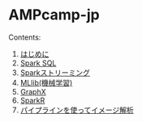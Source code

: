 AMPcamp-jp
============

Contents:
 1. [はじめに](introduction.md)
 2. [Spark SQL](spark-sql.md)
 3. [Sparkストリーミング](spark-streaming.md)
 4. [MLlib(機械学習)](mllib.md)
 5. [GraphX](graphx.md)
 6. [SparkR](sparkr.md)
 7. [パイプラインを使ってイメージ解析](pipeline.md)

